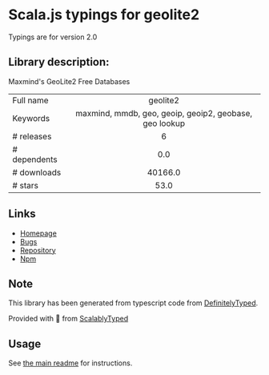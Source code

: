 
# Scala.js typings for geolite2

Typings are for version 2.0

## Library description:
Maxmind's GeoLite2 Free Databases

|                    |                 |
| ------------------ | :-------------: |
| Full name          | geolite2 |
| Keywords           | maxmind, mmdb, geo, geoip, geoip2, geobase, geo lookup |
| # releases         | 6 |
| # dependents       | 0.0 |
| # downloads        | 40166.0 |
| # stars            | 53.0 |

## Links
- [Homepage](https://github.com/runk/node-geolite2#readme)
- [Bugs](https://github.com/runk/node-geolite2/issues)
- [Repository](https://github.com/runk/node-geolite2)
- [Npm](https://www.npmjs.com/package/geolite2)
    


## Note
This library has been generated from typescript code from [DefinitelyTyped](https://definitelytyped.org).

Provided with :purple_heart: from [ScalablyTyped](https://github.com/oyvindberg/ScalablyTyped)

## Usage
See [the main readme](../../readme.md) for instructions.


